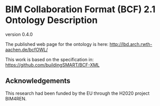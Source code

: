 # BIM Collaboration Format (BCF) 2.1  Ontology Description

version 0.4.0


The published web page for the ontology is here:
http://lbd.arch.rwth-aachen.de/bcfOWL/

This work is based on the specification in: https://github.com/buildingSMART/BCF-XML

## Acknowledgements
This research had been funded by the EU through the H2020 project BIM4REN.
